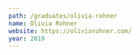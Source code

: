 ```yaml
---
path: /graduates/olivia-rohner
name: Olivia Rohner
website: https://oliviarohner.com/
year: 2019
---
```

